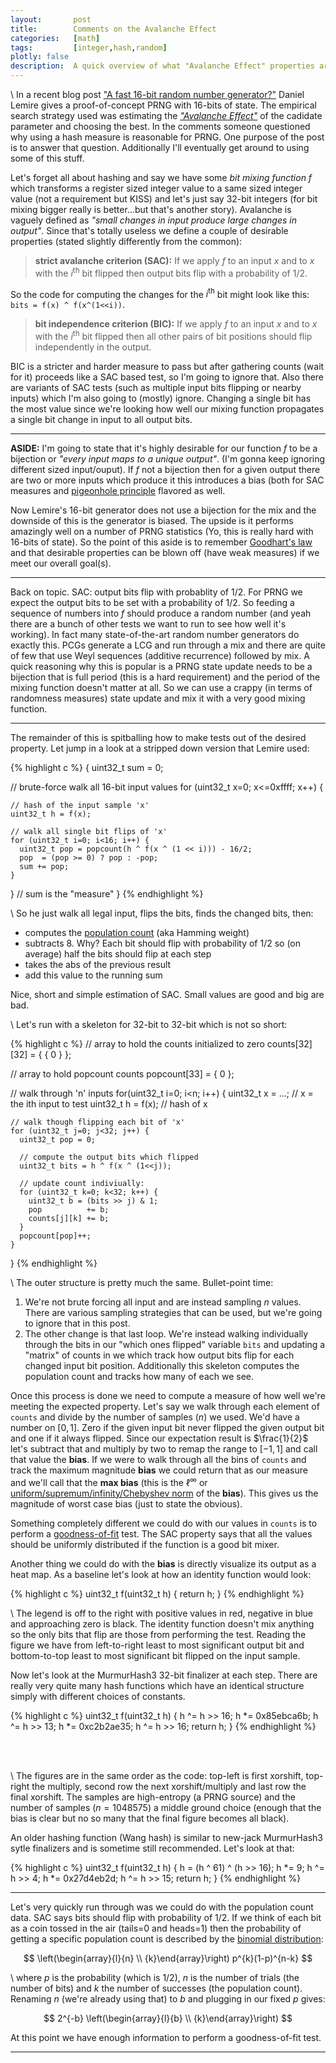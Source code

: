 ```yaml
---
layout:       post
title:        Comments on the Avalanche Effect
categories:   [math]
tags:         [integer,hash,random]
plotly: false
description:  A quick overview of what "Avalanche Effect" properties are, why they can be used to test and search for PRNGs and overview of how to convert the property into a comparision measurement.
---
```


\\
In a recent blog post ["A fast 16-bit random number generator?"](https://lemire.me/blog/2019/07/03/a-fast-16-bit-random-number-generator/) Daniel Lemire gives a proof-of-concept PRNG with 16-bits of state. The empirical search strategy used was estimating the [*"Avalanche Effect"*](https://en.wikipedia.org/wiki/Avalanche_effect) of the cadidate parameter and choosing the best. In the comments someone questioned why using a hash measure is reasonable for PRNG. One purpose of the post is to answer that question. Additionally I'll eventually get around to using some of this stuff.

Let's forget all about hashing and say we have some *bit mixing function* $f$ which transforms a register sized integer value to a same sized integer value (not a requirement but KISS) and let's just say 32-bit integers (for bit mixing bigger really is better...but that's another story).  Avalanche is vaguely defined as *"small changes in input produce large changes in output"*. Since that's totally useless we define a couple of desirable properties (stated slightly differently from the common):

> **strict avalanche criterion (SAC):** If we apply $f$ to an input $x$ and to $x$ with the $i^{\text{th}}$ bit flipped then output bits flip with a probability of 1/2. 

So the code for computing the changes for the $i^{\text{th}}$ bit might look like this: `bits = f(x) ^ f(x^(1<<i))`.

> **bit independence criterion (BIC):** If we apply $f$ to an input $x$ and to $x$ with the $i^{\text{th}}$ bit flipped then all other pairs of bit positions should flip independently in the output.

BIC is a stricter and harder measure to pass but after gathering counts (wait for it) proceeds like a SAC based test, so I'm going to ignore that. Also there are variants of SAC tests (such as multiple input bits flipping or nearby inputs) which I'm also going to (mostly) ignore. Changing a single bit has the most value since we're looking how well our mixing function propagates a single bit change in input to all output bits.

-----

**ASIDE:** I'm going to state that it's highly desirable for our function $f$ to be a bijection or *"every input maps to a unique output"*. (I'm gonna keep ignoring different sized input/ouput). If $f$ not a bijection then for a given output there are two or more inputs which produce it this introduces a bias (both for SAC measures and [pigeonhole principle](http://marc-b-reynolds.github.io/math/2016/12/22/Pigeonhole.html) flavored as well.

Now Lemire's 16-bit generator does not use a bijection for the mix and the downside of this is the generator is biased. The upside is it performs amazingly well on a number of PRNG statistics (Yo, this is really hard with 16-bits of state). So the point of this aside is to remember [Goodhart's law](https://en.wikipedia.org/wiki/Goodhart%27s_law) and that desirable properties can be blown off (have weak measures) if we meet our overall goal(s).

-----

Back on topic. SAC: output bits flip with probablity of 1/2. For PRNG we expect the output bits to be set with a probability of 1/2. So feeding a sequence of numbers into $f$ should produce a random number (and yeah there are a bunch of other tests we want to run to see how well it's working). In fact many state-of-the-art random number generators do exactly this.  PCGs generate a LCG and run through a mix and there are quite of few that use Weyl sequences (additive recurrence) followed by mix. A quick reasoning why this is popular is a PRNG state update needs to be a bijection that is full period (this is a hard requirement) and the period of the mixing function doesn't matter at all. So we can use a crappy (in terms of randomness measures) state update and mix it with a very good mixing function.

-----

The remainder of this is spitballing how to make tests out of the desired property. Let jump in a look at a stripped down version that Lemire used:

{% highlight c %}
{
  uint32_t sum = 0;

  // brute-force walk all 16-bit input values
  for (uint32_t x=0; x<=0xffff; x++) {
  
    // hash of the input sample 'x'
    uint32_t h = f(x);
    
    // walk all single bit flips of 'x'
    for (uint32_t i=0; i<16; i++) {
      uint32_t pop = popcount(h ^ f(x ^ (1 << i))) - 16/2;
      pop  = (pop >= 0) ? pop : -pop;
      sum += pop;
    }
  }
  // sum is the "measure"
}
{% endhighlight %}

\\
So he just walk all legal input, flips the bits, finds the changed bits, then:

* computes the [population count](https://en.wikipedia.org/wiki/Hamming_weight) (aka Hamming weight)
* subtracts 8. Why? Each bit should flip with probability of 1/2 so (on average) half the bits should flip at each step
* takes the abs of the previous result
* add this value to the running sum

Nice, short and simple estimation of SAC. Small values are good and big are bad.

\\
Let's run with a skeleton for 32-bit to 32-bit which is not so short:

{% highlight c %}
  // array to hold the counts initialized to zero
  counts[32][32] = { { 0 } };

  // array to hold popcount counts
  popcount[33] = { 0 };

  // walk through 'n' inputs
  for(uint32_t i=0; i<n; i++) {
    uint32_t x = ...;                 // x = the ith input to test
    uint32_t h = f(x);                // hash of x
    
    // walk though flipping each bit of 'x'
    for (uint32_t j=0; j<32; j++) {
      uint32_t pop = 0;
      
      // compute the output bits which flipped
      uint32_t bits = h ^ f(x ^ (1<<j));

      // update count indiviually: 
      for (uint32_t k=0; k<32; k++) {
        uint32_t b = (bits >> j) & 1;
        pop          += b;
        counts[j][k] += b;
      }
      popcount[pop]++;
    }
  }
{% endhighlight %}

\\
The outer structure is pretty much the same. Bullet-point time:

1. We're not brute forcing all input and are instead sampling $n$ values. There are various sampling strategies that can be used, but we're going to ignore that in this post. 
2. The other change is that last loop. We're instead walking individually through the bits in our "which ones flipped" variable `bits` and updating a "matrix" of counts in we which track how output bits flip for each changed input bit position. Additionally this skeleton computes the population count and tracks how many of each we see.

Once this process is done we need to compute a measure of how well we're meeting the expected property.  Let's say we walk through each element of `counts` and divide by the number of samples $\left(n\right)$ we used. We'd have a number on $\left[0,1\right]$.  Zero if the given input bit never flipped the given output bit and one if it always flipped. Since our expectation result is $\frac{1}{2}$ let's subtract that and multiply by two to remap the range to $\left[-1,1\right]$ and call that value the **bias**. If we were to walk through all the bins of `counts` and track the maximum magnitude **bias** we could return that as our measure and we'll call that the **max bias** (this is the $\ell^{\infty}$ or [uniform/supremum/infinity/Chebyshev norm](https://en.wikipedia.org/wiki/Uniform_norm) of the **bias**). This gives us the magnitude of worst case bias (just to state the obvious).

Something completely different we could do with our values in `counts` is to perform a [goodness-of-fit](https://en.wikipedia.org/wiki/Goodness_of_fit) test. The SAC property says that all the values should be uniformly distributed if the function is a good bit mixer.

Another thing we could do with the **bias** is directly visualize its output as a heat map. As a baseline let's look at how an identity function would look:

{% highlight c %}
uint32_t f(uint32_t h) { return h; }
{% endhighlight %}

<p align="center" vertical-align="middle">
<canvas id="sac_id"></canvas>
<canvas id="heat_map"></canvas>
</p>

\\
The legend is off to the right with positive values in red, negative in blue and approaching zero is black. The identity function doesn't mix anything so the only bits that flip are those from performing the test. Reading the figure we have from left-to-right least to most significant output bit and bottom-to-top least to most significant bit flipped on the input sample.

Now let's look at the MurmurHash3 32-bit finalizer at each step. There are really very quite many hash functions which have an identical structure simply with different choices of constants.

{% highlight c %}
uint32_t f(uint32_t h)
{
  h ^= h >> 16; h *= 0x85ebca6b;
  h ^= h >> 13; h *= 0xc2b2ae35;
  h ^= h >> 16;
  return h;
}
{% endhighlight %}

<p align="center" vertical-align="middle">
<canvas id="mh_1"></canvas>
<canvas id="mh_2"></canvas><br>
<canvas id="mh_3"></canvas>
<canvas id="mh_4"></canvas><br>
<canvas id="mh_5"></canvas>
</p>

\\
The figures are in the same order as the code: top-left is first xorshift, top-right the multiply, second row the next xorshift/multiply and last row the final xorshift. The samples are high-entropy (a PRNG source) and the number of samples ($n=1048575$) a middle ground choice (enough that the bias is clear but no so many that the final figure becomes all black).

An older hashing function (Wang hash) is similar to new-jack MurmurHash3 sytle finalizers and is sometime still recommended. Let's look at that:

{% highlight c %}
uint32_t f(uint32_t h)
{
  h = (h ^ 61) ^ (h >> 16);
  h *= 9;
  h ^= h >> 4;
  h *= 0x27d4eb2d;
  h ^= h >> 15;
  return h;
}
{% endhighlight %}


<p align="center" vertical-align="middle">
<canvas id="wang"></canvas>
</p>

-----

Let's very quickly run through was we could do with the population count data. SAC says bits should flip with probability of 1/2. If we think of each bit as a coin tossed in the air (tails=0 and heads=1) then the probability of getting a specific population count is described by the [binomial distribution](https://en.wikipedia.org/wiki/Binomial_distribution):

$$
\left(\begin{array}{l}{n} \\ {k}\end{array}\right) p^{k}(1-p)^{n-k}
$$

\\
where $p$ is the probability (which is 1/2), $n$ is the number of trials (the number of bits) and $k$ the number of successes (the population count). Renaming $n$ (we're already using that) to $b$ and plugging in our fixed $p$ gives:

$$
2^{-b} \left(\begin{array}{l}{b} \\ {k}\end{array}\right)
$$

At this point we have enough information to perform a goodness-of-fit test.

-----

<script>

const cell_w = 5;  // drawn cell size (pixels) w/o padding

const wang = [-5,0,3,-15,-1,5,-8,13,4,2,-7,0,0,0,0,-1,1,3,-15,-1,5,-8,13,4,2,-7,0,-3,0,1,2,1,0,3,-15,-2,6,-9,13,4,2,-7,0,0,0,0,0,1,0,-15,-2,6,-9,13,4,2,-7,0,-3,0,0,-1,1,0,3,-15,-1,6,-8,13,4,2,-7,0,0,0,0,0,1,0,-1,-1,6,-8,13,4,2,-7,0,-3,0,0,0,1,0,1,-16,-2,5,-8,13,4,2,-7,0,0,0,0,0,0,0,-1,0,5,-8,13,4,2,-7,0,-2,0,0,0,0,0,0,1,-3,5,-8,13,3,2,-7,0,0,0,0,0,0,0,0,0,0,-8,13,3,2,-7,0,-3,0,0,0,0,0,0,0,0,5,-9,13,4,2,-7,0,-1,0,0,0,0,0,0,0,0,0,13,4,2,-7,0,-3,0,1,0,0,0,0,0,0,1,-8,13,4,2,-6,-1,0,0,0,0,0,0,0,0,0,0,0,4,2,-6,1,-3,0,0,0,0,0,0,0,0,0,1,12,4,2,-7,0,-1,0,1,1,0,0,0,0,0,0,0,0,2,-7,0,-2,0,0,0,0,0,0,0,0,0,0,1,4,2,-7,0,0,0,0,0,0,0,0,0,0,0,0,0,0,-7,0,-3,0,0,0,0,0,0,0,0,1,1,1,0,3,-7,1,0,0,0,0,0,0,0,0,0,0,0,0,0,0,-1,-3,0,0,0,0,0,0,0,0,0,1,1,0,0,-6,-3,-3,0,0,-1,0,0,0,0,0,0,0,0,0,0,0,-3,0,-1,-1,0,0,1,0,0,0,1,1,0,0,-1,-3,-3,0,0,0,0,0,0,0,0,0,0,0,0,0,0,0,0,0,1,0,0,0,0,0,0,1,1,0,0,-2,0,3,0,2,1,0,0,0,0,0,0,0,0,-1,0,0,0,-1,-1,4,0,1,0,0,0,0,0,0,0,1,-1,-1,0,0,3,-8,0,0,1,-1,1,0,0,0,-1,0,0,0,-1,0,10,0,0,0,0,-1,0,1,-1,-1,0,-1,0,-1,0,3,-7,0,0,1,0,0,0,0,1,-1,0,0,0,0,0,0,-1,0,1,0,0,1,0,0,0,0,-1,0,-1,0,0,7,-1,0,1,-1,0,0,1,2,1,-1,0,0,-2,-1,0,0,0,0,1,0,1,-2,-1,-1,0,1,0,1,0,0,1,-5,0,3,-15,-1,5,-8,13,4,2,-7,0,0,1,0,-3,4,3,-15,-1,5,-8,13,4,2,-7,0,3,-2,-4,9,1,0,3,-15,-2,6,-9,13,4,2,-7,0,0,1,0,-3,4,0,-15,-2,6,-9,13,4,2,-7,0,3,-2,-4,9,1,2,3,-15,-1,6,-8,13,4,2,-7,0,0,1,1,-2,3,0,-4,-1,6,-8,13,4,2,-7,0,3,-2,-4,9,2,1,6,-16,-2,5,-8,13,4,2,-7,0,0,1,1,-3,4,0,-4,-3,5,-8,13,4,2,-7,0,2,-2,-3,9,1,2,6,-4,-3,5,-8,13,3,2,-7,0,0,1,1,-3,4,0,-4,-3,16,-8,13,3,2,-7,0,3,-2,-3,9,1,2,5,-4,-3,5,-9,13,4,2,-7,0,1,1,0,-3,3,0,-4,-2,16,-4,13,4,2,-7,0,3,-2,-4,9,1,2,6,-4,-3,4,-8,13,4,2,-6,-1,0,1,1,-3,3,1,-4,-2,15,-4,-1,4,2,-6,1,3,-2,-3,9,1,2,5,-5,-2,4,2,12,4,2,-7,0,1,2,0,-3,3,0,-5,-2,16,-4,-2,1,2,-7,0,2,-2,-3,10,1,2,6,-4,-3,4,3,-7,4,2,-7,0,0,0,1,-2,3,0,-4,-2,16,-3,-2,1,-22,-7,0,3,-2,-3,10,2,2,6,-4,-3,4,3,-8,1,3,-7,1,0,2,1,-3,4,0,-3,-4,15,-5,-2,1,-22,1,-1,3,-6,-5,8,0,1,10,0,-3,5,2,-7,1,-22,-6,-3,3,2,1,0,3,2,-3,-4,13,-2,-3,0,-19,2,-4,3,-2,-3,6,-2,3,5,-6,-3,3,3,-6,1,-15,-12,-3,3,2,0,-2,5,2,-4,-1,13,-4,-3,-1,-20,2,-5,-9,-2,-3,5,-2,3,5,-6,-3,3,3,-7,1,-15,-12,-9,-3,-8,-1,-1,-6,13,5,8,9,6,0,-8,24,-1,-1,7,-3,2,-16,-3,-7,-9,6,-3,5,3,6,10,15,2,1,10,-11,-3,62,0,23,28,-3,27,6,-3,-15,49,-8,-2,12,-13,-4,-39,-10,-10,-20,9,-4,12,-3,13,27,28,23,2,28,-15,-3,61,11,1,34,14,31,9,0,-14,49,-8,-2,12,-13,-4,-21,-10,-10,-20,9,-4,12,-4,13,26,29,22,3,29,-15,-18,-62,-60,32,22,-9,56,-12,34,-36,-59,16,-5,-21,3,-27,27,15,10,48,5,15,-33,-44,24,24,27,-22,68,-37,12,11,-1];

const sac_id = [-255,-255,-255,-255,-255,-255,-255,-255,-255,-255,-255,-255,-255,-255,-255,-255,-255,-255,-255,-255,-255,-255,-255,-255,-255,-255,-255,-255,-255,-255,-255,255,-255,-255,-255,-255,-255,-255,-255,-255,-255,-255,-255,-255,-255,-255,-255,-255,-255,-255,-255,-255,-255,-255,-255,-255,-255,-255,-255,-255,-255,-255,255,-255,-255,-255,-255,-255,-255,-255,-255,-255,-255,-255,-255,-255,-255,-255,-255,-255,-255,-255,-255,-255,-255,-255,-255,-255,-255,-255,-255,-255,-255,255,-255,-255,-255,-255,-255,-255,-255,-255,-255,-255,-255,-255,-255,-255,-255,-255,-255,-255,-255,-255,-255,-255,-255,-255,-255,-255,-255,-255,-255,-255,255,-255,-255,-255,-255,-255,-255,-255,-255,-255,-255,-255,-255,-255,-255,-255,-255,-255,-255,-255,-255,-255,-255,-255,-255,-255,-255,-255,-255,-255,-255,255,-255,-255,-255,-255,-255,-255,-255,-255,-255,-255,-255,-255,-255,-255,-255,-255,-255,-255,-255,-255,-255,-255,-255,-255,-255,-255,-255,-255,-255,-255,255,-255,-255,-255,-255,-255,-255,-255,-255,-255,-255,-255,-255,-255,-255,-255,-255,-255,-255,-255,-255,-255,-255,-255,-255,-255,-255,-255,-255,-255,-255,255,-255,-255,-255,-255,-255,-255,-255,-255,-255,-255,-255,-255,-255,-255,-255,-255,-255,-255,-255,-255,-255,-255,-255,-255,-255,-255,-255,-255,-255,-255,255,-255,-255,-255,-255,-255,-255,-255,-255,-255,-255,-255,-255,-255,-255,-255,-255,-255,-255,-255,-255,-255,-255,-255,-255,-255,-255,-255,-255,-255,-255,255,-255,-255,-255,-255,-255,-255,-255,-255,-255,-255,-255,-255,-255,-255,-255,-255,-255,-255,-255,-255,-255,-255,-255,-255,-255,-255,-255,-255,-255,-255,255,-255,-255,-255,-255,-255,-255,-255,-255,-255,-255,-255,-255,-255,-255,-255,-255,-255,-255,-255,-255,-255,-255,-255,-255,-255,-255,-255,-255,-255,-255,255,-255,-255,-255,-255,-255,-255,-255,-255,-255,-255,-255,-255,-255,-255,-255,-255,-255,-255,-255,-255,-255,-255,-255,-255,-255,-255,-255,-255,-255,-255,255,-255,-255,-255,-255,-255,-255,-255,-255,-255,-255,-255,-255,-255,-255,-255,-255,-255,-255,-255,-255,-255,-255,-255,-255,-255,-255,-255,-255,-255,-255,255,-255,-255,-255,-255,-255,-255,-255,-255,-255,-255,-255,-255,-255,-255,-255,-255,-255,-255,-255,-255,-255,-255,-255,-255,-255,-255,-255,-255,-255,-255,255,-255,-255,-255,-255,-255,-255,-255,-255,-255,-255,-255,-255,-255,-255,-255,-255,-255,-255,-255,-255,-255,-255,-255,-255,-255,-255,-255,-255,-255,-255,255,-255,-255,-255,-255,-255,-255,-255,-255,-255,-255,-255,-255,-255,-255,-255,-255,-255,-255,-255,-255,-255,-255,-255,-255,-255,-255,-255,-255,-255,-255,255,-255,-255,-255,-255,-255,-255,-255,-255,-255,-255,-255,-255,-255,-255,-255,-255,-255,-255,-255,-255,-255,-255,-255,-255,-255,-255,-255,-255,-255,-255,255,-255,-255,-255,-255,-255,-255,-255,-255,-255,-255,-255,-255,-255,-255,-255,-255,-255,-255,-255,-255,-255,-255,-255,-255,-255,-255,-255,-255,-255,-255,255,-255,-255,-255,-255,-255,-255,-255,-255,-255,-255,-255,-255,-255,-255,-255,-255,-255,-255,-255,-255,-255,-255,-255,-255,-255,-255,-255,-255,-255,-255,255,-255,-255,-255,-255,-255,-255,-255,-255,-255,-255,-255,-255,-255,-255,-255,-255,-255,-255,-255,-255,-255,-255,-255,-255,-255,-255,-255,-255,-255,-255,255,-255,-255,-255,-255,-255,-255,-255,-255,-255,-255,-255,-255,-255,-255,-255,-255,-255,-255,-255,-255,-255,-255,-255,-255,-255,-255,-255,-255,-255,-255,255,-255,-255,-255,-255,-255,-255,-255,-255,-255,-255,-255,-255,-255,-255,-255,-255,-255,-255,-255,-255,-255,-255,-255,-255,-255,-255,-255,-255,-255,-255,255,-255,-255,-255,-255,-255,-255,-255,-255,-255,-255,-255,-255,-255,-255,-255,-255,-255,-255,-255,-255,-255,-255,-255,-255,-255,-255,-255,-255,-255,-255,255,-255,-255,-255,-255,-255,-255,-255,-255,-255,-255,-255,-255,-255,-255,-255,-255,-255,-255,-255,-255,-255,-255,-255,-255,-255,-255,-255,-255,-255,-255,255,-255,-255,-255,-255,-255,-255,-255,-255,-255,-255,-255,-255,-255,-255,-255,-255,-255,-255,-255,-255,-255,-255,-255,-255,-255,-255,-255,-255,-255,-255,255,-255,-255,-255,-255,-255,-255,-255,-255,-255,-255,-255,-255,-255,-255,-255,-255,-255,-255,-255,-255,-255,-255,-255,-255,-255,-255,-255,-255,-255,-255,255,-255,-255,-255,-255,-255,-255,-255,-255,-255,-255,-255,-255,-255,-255,-255,-255,-255,-255,-255,-255,-255,-255,-255,-255,-255,-255,-255,-255,-255,-255,255,-255,-255,-255,-255,-255,-255,-255,-255,-255,-255,-255,-255,-255,-255,-255,-255,-255,-255,-255,-255,-255,-255,-255,-255,-255,-255,-255,-255,-255,-255,255,-255,-255,-255,-255,-255,-255,-255,-255,-255,-255,-255,-255,-255,-255,-255,-255,-255,-255,-255,-255,-255,-255,-255,-255,-255,-255,-255,-255,-255,-255,255,-255,-255,-255,-255,-255,-255,-255,-255,-255,-255,-255,-255,-255,-255,-255,-255,-255,-255,-255,-255,-255,-255,-255,-255,-255,-255,-255,-255,-255,-255,255,-255,-255,-255,-255,-255,-255,-255,-255,-255,-255,-255,-255,-255,-255,-255,-255,-255,-255,-255,-255,-255,-255,-255,-255,-255,-255,-255,-255,-255,-255,255,-255,-255,-255,-255,-255,-255,-255,-255,-255,-255,-255,-255,-255,-255,-255,-255,-255,-255,-255,-255,-255,-255,-255,-255,-255,-255,-255,-255,-255,-255,255,-255,-255,-255,-255,-255,-255,-255,-255,-255,-255,-255,-255,-255,-255,-255,-255,-255,-255,-255,-255,-255,-255,-255,-255,-255,-255,-255,-255,-255,-255,-255];

const mh_1 = [-255,-255,-255,-255,-255,-255,-255,-255,-255,-255,-255,-255,-255,-255,-255,255,-255,-255,-255,-255,-255,-255,-255,-255,-255,-255,-255,-255,-255,-255,-255,255,-255,-255,-255,-255,-255,-255,-255,-255,-255,-255,-255,-255,-255,-255,255,-255,-255,-255,-255,-255,-255,-255,-255,-255,-255,-255,-255,-255,-255,-255,255,-255,-255,-255,-255,-255,-255,-255,-255,-255,-255,-255,-255,-255,-255,255,-255,-255,-255,-255,-255,-255,-255,-255,-255,-255,-255,-255,-255,-255,-255,255,-255,-255,-255,-255,-255,-255,-255,-255,-255,-255,-255,-255,-255,-255,255,-255,-255,-255,-255,-255,-255,-255,-255,-255,-255,-255,-255,-255,-255,-255,255,-255,-255,-255,-255,-255,-255,-255,-255,-255,-255,-255,-255,-255,-255,255,-255,-255,-255,-255,-255,-255,-255,-255,-255,-255,-255,-255,-255,-255,-255,255,-255,-255,-255,-255,-255,-255,-255,-255,-255,-255,-255,-255,-255,-255,255,-255,-255,-255,-255,-255,-255,-255,-255,-255,-255,-255,-255,-255,-255,-255,255,-255,-255,-255,-255,-255,-255,-255,-255,-255,-255,-255,-255,-255,-255,255,-255,-255,-255,-255,-255,-255,-255,-255,-255,-255,-255,-255,-255,-255,-255,255,-255,-255,-255,-255,-255,-255,-255,-255,-255,-255,-255,-255,-255,-255,255,-255,-255,-255,-255,-255,-255,-255,-255,-255,-255,-255,-255,-255,-255,-255,255,-255,-255,-255,-255,-255,-255,-255,-255,-255,-255,-255,-255,-255,-255,255,-255,-255,-255,-255,-255,-255,-255,-255,-255,-255,-255,-255,-255,-255,-255,255,-255,-255,-255,-255,-255,-255,-255,-255,-255,-255,-255,-255,-255,-255,255,-255,-255,-255,-255,-255,-255,-255,-255,-255,-255,-255,-255,-255,-255,-255,255,-255,-255,-255,-255,-255,-255,-255,-255,-255,-255,-255,-255,-255,-255,255,-255,-255,-255,-255,-255,-255,-255,-255,-255,-255,-255,-255,-255,-255,-255,255,-255,-255,-255,-255,-255,-255,-255,-255,-255,-255,-255,-255,-255,-255,255,-255,-255,-255,-255,-255,-255,-255,-255,-255,-255,-255,-255,-255,-255,-255,255,-255,-255,-255,-255,-255,-255,-255,-255,-255,-255,-255,-255,-255,-255,255,-255,-255,-255,-255,-255,-255,-255,-255,-255,-255,-255,-255,-255,-255,-255,255,-255,-255,-255,-255,-255,-255,-255,-255,-255,-255,-255,-255,-255,-255,255,-255,-255,-255,-255,-255,-255,-255,-255,-255,-255,-255,-255,-255,-255,-255,255,-255,-255,-255,-255,-255,-255,-255,-255,-255,-255,-255,-255,-255,-255,255,-255,-255,-255,-255,-255,-255,-255,-255,-255,-255,-255,-255,-255,-255,-255,255,-255,-255,-255,-255,-255,-255,-255,-255,-255,-255,-255,-255,-255,-255,255,-255,-255,-255,-255,-255,-255,-255,-255,-255,-255,-255,-255,-255,-255,-255,255,-255,-255,-255,-255,-255,-255,-255,-255,-255,-255,-255,-255,-255,-255,-255,-255,-255,-255,-255,-255,-255,-255,-255,-255,-255,-255,-255,-255,-255,-255,255,-255,-255,-255,-255,-255,-255,-255,-255,-255,-255,-255,-255,-255,-255,-255,-255,-255,-255,-255,-255,-255,-255,-255,-255,-255,-255,-255,-255,-255,-255,255,-255,-255,-255,-255,-255,-255,-255,-255,-255,-255,-255,-255,-255,-255,-255,-255,-255,-255,-255,-255,-255,-255,-255,-255,-255,-255,-255,-255,-255,-255,255,-255,-255,-255,-255,-255,-255,-255,-255,-255,-255,-255,-255,-255,-255,-255,-255,-255,-255,-255,-255,-255,-255,-255,-255,-255,-255,-255,-255,-255,-255,255,-255,-255,-255,-255,-255,-255,-255,-255,-255,-255,-255,-255,-255,-255,-255,-255,-255,-255,-255,-255,-255,-255,-255,-255,-255,-255,-255,-255,-255,-255,255,-255,-255,-255,-255,-255,-255,-255,-255,-255,-255,-255,-255,-255,-255,-255,-255,-255,-255,-255,-255,-255,-255,-255,-255,-255,-255,-255,-255,-255,-255,255,-255,-255,-255,-255,-255,-255,-255,-255,-255,-255,-255,-255,-255,-255,-255,-255,-255,-255,-255,-255,-255,-255,-255,-255,-255,-255,-255,-255,-255,-255,255,-255,-255,-255,-255,-255,-255,-255,-255,-255,-255,-255,-255,-255,-255,-255,-255,-255,-255,-255,-255,-255,-255,-255,-255,-255,-255,-255,-255,-255,-255,255,-255,-255,-255,-255,-255,-255,-255,-255,-255,-255,-255,-255,-255,-255,-255,-255,-255,-255,-255,-255,-255,-255,-255,-255,-255,-255,-255,-255,-255,-255,255,-255,-255,-255,-255,-255,-255,-255,-255,-255,-255,-255,-255,-255,-255,-255,-255,-255,-255,-255,-255,-255,-255,-255,-255,-255,-255,-255,-255,-255,-255,255,-255,-255,-255,-255,-255,-255,-255,-255,-255,-255,-255,-255,-255,-255,-255,-255,-255,-255,-255,-255,-255,-255,-255,-255,-255,-255,-255,-255,-255,-255,255,-255,-255,-255,-255,-255,-255,-255,-255,-255,-255,-255,-255,-255,-255,-255,-255,-255,-255,-255,-255,-255,-255,-255,-255,-255,-255,-255,-255,-255,-255,255,-255,-255,-255,-255,-255,-255,-255,-255,-255,-255,-255,-255,-255,-255,-255,-255,-255,-255,-255,-255,-255,-255,-255,-255,-255,-255,-255,-255,-255,-255,255,-255,-255,-255,-255,-255,-255,-255,-255,-255,-255,-255,-255,-255,-255,-255,-255,-255,-255,-255,-255,-255,-255,-255,-255,-255,-255,-255,-255,-255,-255,255,-255,-255,-255,-255,-255,-255,-255,-255,-255,-255,-255,-255,-255,-255,-255,-255,-255,-255,-255,-255,-255,-255,-255,-255,-255,-255,-255,-255,-255,-255,255,-255,-255,-255,-255,-255,-255,-255,-255,-255,-255,-255,-255,-255,-255,-255,-255,-255,-255,-255,-255,-255,-255,-255,-255,-255,-255,-255,-255,-255,-255,255,-255,-255,-255,-255,-255,-255,-255,-255,-255,-255,-255,-255,-255,-255,-255,-255,-255,-255,-255,-255,-255,-255,-255,-255,-255,-255,-255,-255,-255,-255,-255];

const mh_2 = [-255,-255,-255,-255,-255,-255,-255,-255,-255,-255,-255,-255,-255,-255,-255,255,-1,128,63,96,80,-88,172,-42,149,53,101,77,-89,172,-42,148,-255,-255,-255,-255,-255,-255,-255,-255,-255,-255,-255,-255,-255,-255,255,-1,128,63,96,79,-88,171,-42,148,53,101,77,-89,172,-42,148,0,-255,-255,-255,-255,-255,-255,-255,-255,-255,-255,-255,-255,-255,255,-1,128,63,96,79,-88,172,-41,148,53,101,77,-89,172,-42,148,0,-127,-255,-255,-255,-255,-255,-255,-255,-255,-255,-255,-255,-255,255,-1,128,63,96,79,-88,172,-42,149,53,101,77,-89,172,-41,148,1,-127,-13,-255,-255,-255,-255,-255,-255,-255,-255,-255,-255,-255,255,0,128,64,96,80,-88,172,-42,149,53,101,77,-89,172,-41,149,0,-128,-13,-96,-255,-255,-255,-255,-255,-255,-255,-255,-255,-255,255,0,128,64,96,80,-88,171,-42,149,53,101,77,-89,172,-41,148,0,-127,-13,-96,-67,-255,-255,-255,-255,-255,-255,-255,-255,-255,255,1,127,64,95,80,-87,171,-42,148,53,101,77,-89,172,-42,148,0,-127,-13,-96,-67,-88,-255,-255,-255,-255,-255,-255,-255,-255,255,6,124,65,95,80,-88,171,-42,148,53,101,78,-89,172,-42,148,0,-127,-13,-96,-67,-88,171,-255,-255,-255,-255,-255,-255,-255,255,4,125,65,95,80,-88,171,-42,148,53,101,77,-89,172,-42,148,0,-127,-13,-95,-67,-87,171,-42,-255,-255,-255,-255,-255,-255,255,-8,132,62,97,79,-88,172,-42,149,53,101,77,-89,172,-41,148,0,-127,-13,-96,-67,-88,171,-42,-149,-255,-255,-255,-255,-255,255,80,87,84,86,85,-85,170,-42,149,53,101,77,-89,172,-42,148,0,-128,-13,-96,-67,-88,171,-42,-149,-10,-255,-255,-255,-255,255,95,80,87,84,86,-85,170,-42,148,53,101,77,-89,172,-42,149,0,-127,-13,-95,-67,-88,171,-42,-148,-10,-101,-255,-255,-255,255,64,95,80,87,84,-85,170,-42,149,53,101,77,-89,172,-42,149,0,-127,-13,-95,-67,-88,172,-42,-148,-10,-101,66,-255,-255,255,127,64,95,80,87,-84,169,-43,149,53,101,77,-89,172,-41,148,0,-128,-13,-96,-67,-87,171,-42,-149,-10,-101,66,-89,-255,255,0,127,64,95,80,-88,172,-42,149,53,101,77,-89,172,-42,148,0,-128,-13,-96,-67,-88,172,-42,-149,-10,-101,66,-89,172,255,255,0,127,64,96,-80,167,-44,150,53,101,77,-89,172,-42,148,0,-128,-13,-96,-67,-88,171,-42,-148,-10,-100,67,-89,172,42,-255,-255,-255,-255,-255,-255,-255,-255,-255,-255,-255,-255,-255,-255,-255,255,-1,128,63,96,80,-88,172,-42,149,53,101,77,-89,172,-42,-148,-255,-255,-255,-255,-255,-255,-255,-255,-255,-255,-255,-255,-255,-255,255,-1,128,63,96,79,-88,171,-42,148,53,101,77,-89,172,-42,-148,-202,-255,-255,-255,-255,-255,-255,-255,-255,-255,-255,-255,-255,-255,255,-1,128,63,96,79,-88,172,-41,148,53,101,77,-89,172,-42,-148,-202,228,-255,-255,-255,-255,-255,-255,-255,-255,-255,-255,-255,-255,255,-1,128,63,96,79,-88,172,-42,149,53,101,77,-89,172,-41,-148,-202,228,14,-255,-255,-255,-255,-255,-255,-255,-255,-255,-255,-255,255,0,128,64,96,80,-88,172,-42,149,53,101,77,-89,172,-41,-149,-202,228,13,121,-255,-255,-255,-255,-255,-255,-255,-255,-255,-255,255,0,128,64,96,80,-88,171,-42,149,53,101,77,-89,172,-41,-148,-202,228,13,121,67,-255,-255,-255,-255,-255,-255,-255,-255,-255,255,1,127,64,95,80,-87,171,-42,148,53,101,77,-89,172,-42,-148,-202,228,13,121,66,-94,-255,-255,-255,-255,-255,-255,-255,-255,255,6,124,65,95,80,-88,171,-42,148,53,101,78,-89,172,-42,-148,-202,228,14,121,67,-94,-174,-255,-255,-255,-255,-255,-255,-255,255,4,125,65,95,80,-88,171,-42,148,53,101,77,-89,172,-42,-148,-202,228,14,121,67,-94,-175,-215,-255,-255,-255,-255,-255,-255,255,-8,132,62,97,79,-88,172,-42,149,53,101,77,-89,172,-41,-148,-202,228,13,121,67,-94,-175,-215,235,-255,-255,-255,-255,-255,255,80,87,84,86,85,-85,170,-42,149,53,101,77,-89,172,-42,-148,-202,228,13,121,67,-94,-175,-215,235,10,-255,-255,-255,-255,255,95,80,87,84,86,-85,170,-42,148,53,101,77,-89,172,-42,-149,-202,228,14,121,67,-94,-175,-215,235,10,122,-255,-255,-255,255,64,95,80,87,84,-85,170,-42,149,53,101,77,-89,172,-42,-149,-202,228,14,120,67,-94,-174,-215,235,10,122,-66,-255,-255,255,127,64,95,80,87,-84,169,-43,149,53,101,77,-89,172,-41,-148,-201,228,14,121,67,-94,-174,-215,235,10,123,-66,-161,-255,255,0,127,64,95,80,-88,172,-42,149,53,101,77,-89,172,-42,-148,-202,228,13,121,67,-94,-174,-215,235,10,123,-66,-161,-208,255,255,0,127,64,96,-80,167,-44,150,53,101,77,-89,172,-42,-148,-202,228,13,121,67,-94,-174,-214,235,10,122,-66,-161,-208,231];

const mh_3 = [-255,-255,255,-1,128,63,96,80,-88,172,-42,149,53,101,77,89,0,21,-37,96,80,-88,172,-42,149,53,101,77,-89,172,-42,148,-255,255,-1,128,63,96,79,-88,171,-42,148,53,101,77,89,1,21,-37,0,79,-88,171,-42,148,53,101,77,-89,172,-42,148,0,255,-1,128,63,96,79,-88,172,-41,148,53,101,77,89,1,21,-37,0,40,-88,172,-41,148,53,101,77,-89,172,-42,148,0,-127,-1,128,63,96,79,-88,172,-42,149,53,101,77,89,1,21,-37,0,40,-5,172,-42,149,53,101,77,-89,172,-41,148,1,-127,-13,128,64,96,80,-88,172,-42,149,53,101,77,89,0,21,-37,0,39,-4,64,-42,149,53,101,77,-89,172,-41,149,0,-128,-13,-96,64,96,80,-88,171,-42,149,53,101,77,89,0,21,-37,0,40,-4,64,-11,149,53,101,77,-89,172,-41,148,0,-127,-13,-96,-67,95,80,-87,171,-42,148,53,101,77,89,0,21,-38,0,40,-4,65,-11,51,53,101,77,-89,172,-42,148,0,-127,-13,-96,-67,-88,80,-88,171,-42,148,53,101,78,89,-4,20,-38,0,40,-4,64,-11,51,-36,101,78,-89,172,-42,148,0,-127,-13,-96,-67,-88,171,-88,171,-42,148,53,101,77,89,-3,20,-38,0,40,-5,64,-11,51,-36,17,77,-89,172,-42,148,0,-127,-13,-95,-67,-87,171,-42,172,-42,149,53,101,77,89,5,21,-36,0,39,-4,64,-11,51,-35,17,45,-89,172,-41,148,0,-127,-13,-96,-67,-88,171,-42,-149,-42,149,53,101,77,89,-53,14,-49,0,42,-5,64,-12,51,-36,17,45,-4,172,-42,148,0,-128,-13,-96,-67,-88,171,-42,-149,-10,148,53,101,77,89,-64,13,-51,0,43,-4,64,-10,51,-36,17,45,-4,68,-42,149,0,-127,-13,-95,-67,-88,171,-42,-148,-10,-101,53,101,77,89,-44,16,-47,0,42,-4,64,-11,51,-35,17,45,-4,68,11,149,0,-127,-13,-95,-67,-88,172,-42,-148,-10,-101,66,101,77,89,-86,11,-55,0,44,-4,64,-11,51,-35,17,45,-4,68,11,51,0,-128,-13,-96,-67,-87,171,-42,-149,-10,-101,66,-89,77,89,0,20,-37,0,40,-5,64,-11,51,-36,16,45,-3,68,10,52,10,-128,-13,-96,-67,-88,172,-42,-149,-10,-101,66,-89,172,89,-172,0,-74,0,48,-4,63,-12,52,-35,16,45,-4,68,11,52,10,18,-13,-96,-67,-88,171,-42,-148,-10,-100,67,-89,172,42,-255,-255,255,-1,128,63,96,80,-88,172,-42,149,53,101,77,89,0,21,37,96,80,-88,172,-42,149,53,101,77,-89,172,-42,-148,-255,255,-1,128,63,96,79,-88,171,-42,148,53,101,77,89,1,21,37,76,79,-88,171,-42,148,53,101,77,-89,172,-42,-148,-202,255,-1,128,63,96,79,-88,172,-41,148,53,101,77,89,1,21,37,76,-71,-88,172,-41,148,53,101,77,-89,172,-42,-148,-202,228,-1,128,63,96,79,-88,172,-42,149,53,101,77,89,1,21,37,76,-71,5,172,-42,149,53,101,77,-89,172,-41,-148,-202,228,14,128,64,96,80,-88,172,-42,149,53,101,77,89,0,21,37,76,-71,4,-81,-42,149,53,101,77,-89,172,-41,-149,-202,228,13,121,64,96,80,-88,171,-42,149,53,101,77,89,0,21,37,76,-71,4,-81,11,149,53,101,77,-89,172,-41,-148,-202,228,13,121,67,95,80,-87,171,-42,148,53,101,77,89,0,21,38,75,-72,5,-82,11,55,53,101,77,-89,172,-42,-148,-202,228,13,121,66,-94,80,-88,171,-42,148,53,101,78,89,-4,20,38,75,-72,5,-81,11,54,37,101,78,-89,172,-42,-148,-202,228,14,121,67,-94,-174,-88,171,-42,148,53,101,77,89,-3,20,38,75,-71,5,-81,11,54,37,85,77,-89,172,-42,-148,-202,228,14,121,67,-94,-175,-215,172,-42,149,53,101,77,89,5,21,36,76,-71,5,-81,12,55,37,85,-71,-89,172,-41,-148,-202,228,13,121,67,-94,-175,-215,235,-42,149,53,101,77,89,-53,14,49,68,-76,4,-81,11,55,36,85,-71,3,172,-42,-148,-202,228,13,121,67,-94,-175,-215,235,10,148,53,101,77,89,-64,13,51,67,-76,5,-80,11,55,37,85,-71,4,-83,-42,-149,-202,228,14,121,67,-94,-175,-215,235,10,122,53,101,77,89,-44,16,47,69,-75,4,-80,11,55,36,85,-71,4,-83,-11,-149,-202,228,14,120,67,-94,-174,-215,235,10,122,-66,101,77,89,-86,11,55,63,-78,5,-80,11,55,36,85,-71,3,-83,-11,-93,-201,228,14,121,67,-94,-174,-215,235,10,123,-66,-161,77,89,0,20,37,75,-71,5,-81,11,55,37,85,-71,4,-83,-11,-93,-164,228,13,121,67,-94,-174,-215,235,10,123,-66,-161,-208,89,-172,0,74,51,-86,4,-80,11,55,36,85,-71,4,-82,-11,-94,-165,-207,13,121,67,-94,-174,-214,235,10,122,-66,-161,-208,231];

const mh_4 = [-255,-255,255,0,-64,16,24,1,10,3,0,2,0,-1,1,0,-1,0,0,0,0,0,0,0,0,0,0,0,0,0,0,0,-255,255,-1,-128,0,24,-4,10,3,2,2,0,-1,0,0,0,0,0,0,0,0,0,0,0,1,0,0,0,0,0,0,0,255,-1,-128,0,32,4,8,2,1,3,0,-1,0,0,0,0,-1,0,0,0,0,0,0,0,0,0,0,0,0,0,0,0,-1,128,-63,-64,15,-14,-16,-2,-1,-1,-1,0,1,0,0,0,0,0,0,0,0,0,0,0,0,-1,0,0,0,0,0,0,128,64,-95,-32,-24,1,-3,1,-3,-1,0,2,0,0,0,0,0,0,0,0,-1,0,0,0,0,0,0,0,0,0,0,0,64,96,-79,48,20,6,-12,-4,1,0,2,0,0,0,0,0,0,0,0,0,0,0,0,0,0,0,0,0,0,0,0,0,95,80,87,-40,0,4,-4,-1,3,4,0,0,0,0,0,0,0,0,0,0,0,0,0,0,0,0,0,0,0,0,0,0,80,-88,4,0,-1,2,5,-1,-5,0,0,0,0,0,0,0,0,0,0,0,0,0,0,0,0,0,-1,0,0,0,0,0,-88,171,42,-86,0,13,-5,-7,-1,0,0,-1,0,0,0,0,0,0,0,0,0,0,0,0,0,0,0,0,0,0,0,0,172,-42,-65,0,16,6,-3,3,0,-1,0,-1,0,1,0,0,0,0,0,0,0,0,0,0,0,0,0,0,0,0,0,0,-42,149,-53,-74,13,16,4,3,-1,0,0,1,0,0,0,0,0,0,0,0,0,0,0,0,0,0,1,0,0,0,0,0,148,53,-101,-27,25,11,-3,0,0,0,1,0,0,0,0,0,0,0,0,0,0,0,0,0,0,0,0,0,0,0,0,0,53,101,-77,-50,0,-11,2,0,-1,0,0,0,0,0,0,0,0,0,0,0,0,0,0,0,0,0,0,0,0,0,0,0,101,77,-89,44,0,-6,-1,0,-1,1,0,0,0,0,0,0,0,0,0,0,0,0,0,0,0,0,0,0,0,0,0,0,77,89,0,-20,-16,0,-3,0,3,0,1,0,1,0,1,0,0,1,0,0,0,0,0,0,0,0,0,0,0,0,0,0,89,-172,0,53,0,5,-2,-3,0,-1,3,0,1,1,0,0,0,1,0,0,0,0,-1,0,0,0,0,0,0,0,0,0,-255,-255,255,0,-64,16,24,1,10,3,0,2,0,-1,1,0,-1,0,0,0,0,0,0,0,0,0,0,0,0,0,0,0,-255,255,-1,-128,0,24,-4,10,3,2,2,0,-1,0,0,0,0,0,0,0,0,0,0,1,0,0,0,0,0,0,0,0,255,-1,-128,0,32,4,8,2,1,3,0,-1,0,0,0,0,1,0,0,0,0,0,-1,0,0,0,0,0,0,0,0,0,-1,128,-63,-64,15,-14,-16,-2,-1,-1,-1,0,1,0,0,0,0,0,0,0,0,0,0,0,0,0,0,0,0,0,0,1,128,64,-95,-32,-24,1,-3,1,-3,-1,0,2,0,0,0,0,0,0,0,0,1,0,0,0,0,0,0,0,0,0,0,0,64,96,-79,48,20,6,-12,-4,1,0,2,0,0,0,0,0,0,0,0,0,0,0,0,-1,0,0,0,0,0,0,0,0,95,80,87,-40,0,4,-4,-1,3,4,0,0,0,0,0,0,0,0,0,1,0,0,0,0,0,0,0,0,0,0,0,0,80,-88,4,0,-1,2,5,-1,-5,0,0,0,0,0,-1,0,0,0,0,0,0,0,1,0,0,0,0,0,-1,0,0,0,-88,171,42,-86,0,13,-5,-7,-1,0,0,0,0,1,0,0,0,0,0,0,0,0,0,0,0,0,0,0,0,0,0,0,172,-42,-65,0,16,6,-3,3,0,1,0,0,0,0,1,0,0,0,0,0,0,0,0,0,0,0,0,0,0,0,0,-1,-42,149,-53,-74,13,16,4,3,1,-1,0,0,0,0,0,0,0,0,0,0,0,0,0,0,0,0,0,0,0,0,0,0,148,53,-101,-27,25,11,-3,0,1,-1,0,-1,0,0,0,0,0,-1,0,0,0,0,0,0,0,0,0,0,0,0,0,0,53,101,-77,-50,0,-11,-2,4,0,0,0,1,0,0,0,0,0,0,0,0,0,0,0,0,0,0,0,0,0,0,0,0,101,77,-89,44,0,6,2,-4,4,-1,-1,0,0,0,0,0,0,0,0,1,0,0,0,0,0,0,0,0,0,0,0,0,77,89,0,-20,16,-11,-3,-1,1,-1,0,0,-1,-1,0,0,0,0,-1,0,0,0,0,0,0,0,0,0,0,0,0,0,89,-172,0,-53,8,13,4,4,7,-1,1,0,-1,0,0,-1,0,0,0,1,0,0,0,0,0,0,0,0,0,0,0,0];

const mh_5 = [-1,0,0,0,0,0,0,0,0,0,0,0,0,0,0,0,-1,0,0,0,0,0,0,0,0,0,0,0,0,0,0,0,0,0,0,0,0,0,0,0,0,0,1,0,1,0,0,0,0,0,0,0,0,0,0,0,1,0,0,0,0,0,0,0,1,0,-1,0,0,0,1,0,0,0,0,0,0,0,0,0,-1,0,0,0,0,0,0,0,0,0,0,0,0,0,0,0,0,0,0,1,0,0,0,0,0,0,1,0,0,0,0,0,0,0,0,0,0,0,0,0,0,-1,0,0,0,0,0,0,0,0,0,0,0,0,0,0,0,0,0,0,0,0,0,0,0,0,0,0,-1,0,0,0,0,0,0,0,0,0,0,0,0,0,0,0,0,0,0,0,0,0,0,0,0,0,0,0,0,0,0,0,0,0,0,0,0,0,0,0,0,0,0,0,0,0,0,0,0,0,0,1,0,0,0,0,0,1,0,0,0,0,0,0,0,0,0,0,0,0,0,0,0,0,0,0,-1,0,0,0,0,0,0,0,0,0,0,0,0,0,0,1,0,0,0,0,0,0,0,0,0,0,-1,0,0,0,0,0,0,0,0,0,0,0,0,0,0,0,0,0,0,0,0,0,0,0,0,0,0,0,0,0,0,0,0,0,0,0,0,0,0,0,0,0,0,0,0,-1,0,0,0,0,1,0,0,0,0,0,0,0,0,0,0,0,0,0,0,0,0,0,0,0,0,0,0,0,0,0,1,0,0,0,1,0,0,0,0,0,0,0,0,0,0,0,0,0,0,0,1,0,0,0,0,0,0,0,0,0,0,0,0,0,0,0,0,0,0,0,0,0,0,0,0,0,0,0,0,0,0,0,0,0,0,0,0,0,0,0,0,0,0,0,0,0,-1,0,0,0,0,0,0,0,0,0,0,0,0,0,0,0,0,0,0,0,0,0,0,0,0,0,0,0,0,0,0,0,0,0,0,0,0,0,0,0,0,0,0,0,0,0,0,0,0,0,0,0,0,0,0,0,0,0,0,0,0,0,0,0,0,0,0,0,0,0,0,0,0,1,0,0,0,0,0,0,0,0,0,0,0,0,0,0,0,1,0,0,0,0,0,0,0,0,0,0,0,0,0,0,0,1,0,0,0,0,-1,0,0,0,0,0,0,0,0,0,-1,0,0,-1,0,0,0,0,0,0,0,0,0,0,0,0,-1,0,0,0,0,0,0,0,0,0,0,0,0,0,0,0,0,0,0,0,0,0,0,0,0,0,0,0,0,0,0,0,0,0,0,0,0,0,0,1,0,0,0,0,0,0,0,0,-1,0,0,0,0,0,0,0,1,0,0,0,0,0,0,0,1,0,0,0,0,0,-1,0,0,0,0,0,0,0,0,0,0,0,0,0,0,0,0,0,0,0,0,0,0,0,0,0,0,0,0,0,0,0,0,0,0,0,0,0,0,0,0,1,0,0,1,0,0,0,0,0,0,0,0,0,0,0,-1,0,0,0,0,0,1,0,0,0,0,0,0,0,0,0,0,0,0,0,0,0,0,0,0,0,0,0,0,0,0,0,0,0,0,0,0,0,0,0,0,-1,0,0,0,0,0,0,0,0,0,0,0,0,0,0,0,0,0,0,0,0,0,0,1,0,0,0,0,1,0,0,0,0,0,0,0,0,0,0,0,0,0,0,0,-1,0,0,0,0,0,0,0,0,0,0,0,0,0,0,0,0,0,0,1,0,0,0,0,0,-1,0,0,0,0,0,0,0,0,0,0,0,0,0,0,0,0,-1,0,0,0,0,0,0,0,0,0,0,0,0,0,0,0,0,0,0,0,0,-1,0,0,0,0,0,0,0,0,0,0,0,0,0,0,0,0,0,0,0,0,0,0,0,0,0,0,0,0,-1,0,0,0,0,0,0,0,0,0,0,0,0,0,0,0,0,0,0,0,0,0,0,0,0,0,0,0,0,0,0,0,0,0,0,0,0,0,0,-1,0,0,0,0,0,0,0,0,0,0,-1,0,0,0,0,0,0,0,0,0,0,0,0,0,0,0,0,0,0,0,0,0,0,0,0,0,0,0,0,0,0,0,0,0,0,0,0,0,0,0,0,0,0,0,0,0,0,0,0,0,0,0,0,0,0,0,0,0,0,0,0,0,0,0,0,0,1,0,0,0,0,0,0,0,0,0,0,0,0,0,0,1,0,0,0,0,0,0,0,0,0,0,0,0,0,0,0,-1,0,0,0,0,0,0,0,0,0,0,0,0,0,0,0,0,0,0,0,0,0,0,0,0,0,0,0,0,0,0,0,0,1,0,0,0,0,0,0,0,0,0,0,0,0];

function viz_fill(pix,x,y,w, r,g,b)
{
  var sx = (cell_w+1);
  var i  = 2 + sx*(w+x+y+sx*w*y);
 
  i *= 4;

  for(var k=0; k<cell_w; k++) {
    for(var j=0; j<cell_w;j++) {
      pix[i+0] = r;
  	  pix[i+1] = g;
      pix[i+2] = b;
      pix[i+3] = 255;
	  i += 4;
    }
    i += 4*(2+sx*w-sx);
  }
}

function color(v)
{
  var r,g,b;

  if (v == 0) { r=g=b=0; } else
  if (v >= 0) {
     r = (v>>1) + 128; 
     g = v>>2;
     b = v>>1;
   } else {
     v = -v;
     b = (v>>1) + 128; 
     r = v>>2;
     g = v>>1;
 }

  return [r,g,b];
}

function viz_bias(name,data,w,h)
{
  var cw  = (cell_w+1)*w+1;
  var ch  = (cell_w+1)*h+1;
  var id  = document.getElementById(name);
  var ctx = id.getContext('2d');
  var img = ctx.createImageData(cw,ch);
  var pix = img.data;
  var si  = 0;
  
  id.width  = cw;
  id.height = ch;

  pix.fill(128);

  for (var y=0; y<h; y++) {
    for (var x=0; x<w; x++)  {
	  var c = color(data[si++]);
	  viz_fill(pix, x, y, w, c[0],c[1],c[2]);
    }
  }

  ctx.putImageData(img,0,0)
}

// temp hack
function viz_legend(name,w,h)
{
  var y;
  w = (cell_w+1)*w+1;
  h = (cell_w+1)*h+1;

  var s = 2.0/h;

  var id  = document.getElementById(name);

  if (id != null) {
    var ctx = id.getContext('2d');
    var img = ctx.createImageData(w,h);
    var pix = img.data;
	
	id.width  = 2*w;
    id.height = h;
    pix.fill(255);

    for (var y=0; y<=h; y++) {
      var c = color(Math.round(255.5*(1-s*y)));
	  var i = 4*y*w;
	  
      for (var x=0; x<w; x++)  {
        pix[i+0] = c[0];
  	    pix[i+1] = c[1];
        pix[i+2] = c[2];
        pix[i+3] = 255;
	    i += 4;
      }
    }

    ctx.putImageData(img,0,0)
    return img;
  }
  else console.log('opps');
}

// sigh
function viz_dup(name,data)
{
  var id  = document.getElementById(name);
  if (id != null) {
    id.getContext('2d').putImageData(data,0,0);
  }
}

viz_bias('sac_id',  sac_id,  32,32);

viz_bias('mh_1', mh_1, 32,32);
viz_bias('mh_2', mh_2, 32,32);
viz_bias('mh_3', mh_3, 32,32);
viz_bias('mh_4', mh_4, 32,32);
viz_bias('mh_5', mh_5, 32,32);

viz_bias('wang', wang, 32,32);
viz_bias('oat',  oat,  32,32);

var leg_32 = viz_legend('heat_map',2,32); 

</script>

